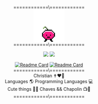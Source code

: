 <div align="center">

</br>============\\============</br>
 <img align="center" src="coisito.gif" alt="uma cerejinha pulante chamada coisito.Eu que fiz." height="100em">
</br>
============\\============

<img height="200em" src="https://github-readme-stats.vercel.app/api?username=pampzrd&show_icons=true&theme=date_night"/> <img height="200em" src="https://github-readme-stats.vercel.app/api/top-langs/?username=pampzrd&layout=donut&theme=date_night">

 [![Readme Card](https://github-readme-stats.vercel.app/api/pin/?username=pampzrd&repo=CyberProjects&show_icons=true&theme=buefy)](https://github.com/pampzrd/CyberProjects)
 [![Readme Card](https://github-readme-stats.vercel.app/api/pin/?username=pampzrd&repo=GoThings&show_icons=true&theme=buefy)](https://github.com/pampzrd/GoThings)
</br>============\\============</br>
 Christian ✝️❤️🙏</br>
 Languages 🌎 Programming Languages 💻 </br>
 Cute things 🌸🐶 Chaves && Chapolin 📺🥸</br>
============\\============
</div>
